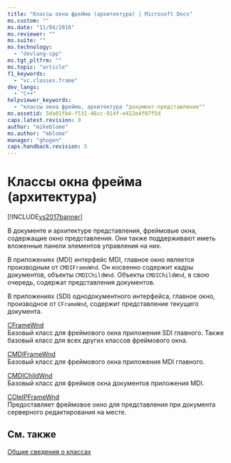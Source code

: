 ```yaml
---
title: "Классы окна фрейма (архитектура) | Microsoft Docs"
ms.custom: ""
ms.date: "11/04/2016"
ms.reviewer: ""
ms.suite: ""
ms.technology: 
  - "devlang-cpp"
ms.tgt_pltfrm: ""
ms.topic: "article"
f1_keywords: 
  - "vc.classes.frame"
dev_langs: 
  - "C++"
helpviewer_keywords: 
  - "классы окна фрейма, архитектура "документ-представление""
ms.assetid: 5da01fb4-f531-46cc-914f-e422e4f07f5d
caps.latest.revision: 9
author: "mikeblome"
ms.author: "mblome"
manager: "ghogen"
caps.handback.revision: 5
---
```

# Классы окна фрейма (архитектура)
[!INCLUDE[vs2017banner](../assembler/inline/includes/vs2017banner.md)]

В документе и архитектуре представления, фреймовые окна, содержащие окно представления.  Они также поддерживают иметь вложенные панели элементов управления на них.  
  
 В приложениях \(MDI\) интерфейс MDI, главное окно является производным от `CMDIFrameWnd`.  Он косвенно содержит кадры документов, объекты `CMDIChildWnd`.  Объекты `CMDIChildWnd`, в свою очередь, содержат представления документов.  
  
 В приложениях \(SDI\) однодокументного интерфейса, главное окно, производное от `CFrameWnd`, содержит представление текущего документа.  
  
 [CFrameWnd](../mfc/reference/cframewnd-class.md)  
 Базовый класс для фреймового окна приложения SDI главного.  Также базовый класс для всех других классов фреймового окна.  
  
 [CMDIFrameWnd](../mfc/reference/cmdiframewnd-class.md)  
 Базовый класс для фреймового окна приложения MDI главного.  
  
 [CMDIChildWnd](../mfc/reference/cmdichildwnd-class.md)  
 Базовый класс для фреймов окна документов приложения MDI.  
  
 [COleIPFrameWnd](../mfc/reference/coleipframewnd-class.md)  
 Предоставляет фреймовое окно для представления при документа серверного редактирования на месте.  
  
## См. также  
 [Общие сведения о классах](../mfc/class-library-overview.md)